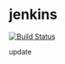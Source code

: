 # jenkins

[![Build Status](http://34.175.178.46:8080/buildStatus/icon?job=release)](http://34.175.178.46:8080/job/release/)

update
